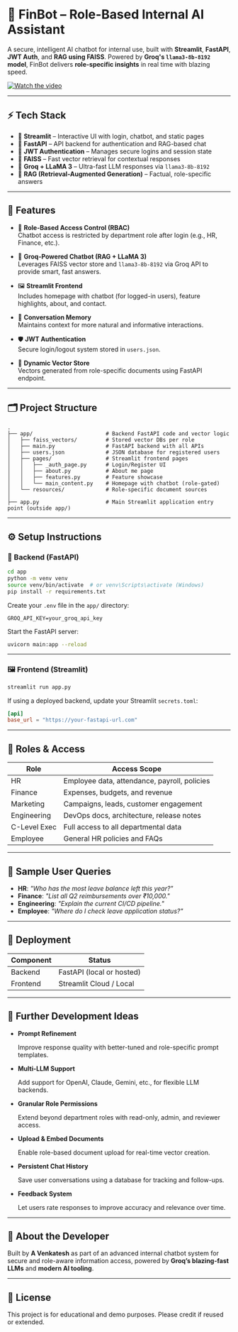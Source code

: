 # 🤖 FinBot – Role-Based Internal AI Assistant

A secure, intelligent AI chatbot for internal use, built with **Streamlit**, **FastAPI**, **JWT Auth**, and **RAG using FAISS**. Powered by **Groq's `llama3-8b-8192` model**, FinBot delivers **role-specific insights** in real time with blazing speed.

[![Watch the video](https://github.com/user-attachments/assets/ea83e85e-0893-4b29-8d30-ddab77c3354a)](https://youtu.be/0Bfxs5S0HyM)

---

## ⚡ Tech Stack

- 🎨 **Streamlit** – Interactive UI with login, chatbot, and static pages  
- 🚀 **FastAPI** – API backend for authentication and RAG-based chat  
- 🔐 **JWT Authentication** – Manages secure logins and session state  
- 📁 **FAISS** – Fast vector retrieval for contextual responses  
- 🧠 **Groq + LLaMA 3** – Ultra-fast LLM responses via `llama3-8b-8192`  
- 🔎 **RAG (Retrieval-Augmented Generation)** – Factual, role-specific answers

---

## 📌 Features

- 🔐 **Role-Based Access Control (RBAC)**  
  Chatbot access is restricted by department role after login (e.g., HR, Finance, etc.).

- 💬 **Groq-Powered Chatbot (RAG + LLaMA 3)**  
  Leverages FAISS vector store and `llama3-8b-8192` via Groq API to provide smart, fast answers.

- 🖼️ **Streamlit Frontend**  
  Includes homepage with chatbot (for logged-in users), feature highlights, about, and contact.

- 🧠 **Conversation Memory**  
  Maintains context for more natural and informative interactions.

- 🛡️ **JWT Authentication**  
  Secure login/logout system stored in `users.json`.

- 📄 **Dynamic Vector Store**  
  Vectors generated from role-specific documents using FastAPI endpoint.

---

## 🗂️ Project Structure

```
.
├── app/                       # Backend FastAPI code and vector logic
│   ├── faiss_vectors/         # Stored vector DBs per role
│   ├── main.py                # FastAPI backend with all APIs
│   ├── users.json             # JSON database for registered users
│   ├── pages/                 # Streamlit frontend pages
│   │   ├── _auth_page.py      # Login/Register UI
│   │   ├── about.py           # About me page
│   │   ├── features.py        # Feature showcase
│   │   └── main_content.py    # Homepage with chatbot (role-gated)
│   └── resources/             # Role-specific document sources
│
├── app.py                     # Main Streamlit application entry point (outside app/)
```

---

## ⚙️ Setup Instructions

### 🔧 Backend (FastAPI)

```bash
cd app
python -m venv venv
source venv/bin/activate  # or venv\Scripts\activate (Windows)
pip install -r requirements.txt
```

Create your `.env` file in the `app/` directory:

```env
GROQ_API_KEY=your_groq_api_key
```

Start the FastAPI server:

```bash
uvicorn main:app --reload
```

---

### 🖼️ Frontend (Streamlit)

```bash
streamlit run app.py
```

If using a deployed backend, update your Streamlit `secrets.toml`:

```toml
[api]
base_url = "https://your-fastapi-url.com"
```

---

## 🔐 Roles & Access

| Role         | Access Scope                                       |
|--------------|----------------------------------------------------|
| HR           | Employee data, attendance, payroll, policies       |
| Finance      | Expenses, budgets, and revenue                     |
| Marketing    | Campaigns, leads, customer engagement              |
| Engineering  | DevOps docs, architecture, release notes           |
| C-Level Exec | Full access to all departmental data               |
| Employee     | General HR policies and FAQs                       |

---

## 💬 Sample User Queries

* **HR**: *"Who has the most leave balance left this year?"*  
* **Finance**: *"List all Q2 reimbursements over ₹10,000."*  
* **Engineering**: *"Explain the current CI/CD pipeline."*  
* **Employee**: *"Where do I check leave application status?"*

---

## 🚀 Deployment

| Component | Status        |
|----------|----------------|
| Backend  | FastAPI (local or hosted) |
| Frontend | Streamlit Cloud / Local   |

---

## 🔧 Further Development Ideas

* **Prompt Refinement**
  
  Improve response quality with better-tuned and role-specific prompt templates.

* **Multi-LLM Support**
  
  Add support for OpenAI, Claude, Gemini, etc., for flexible LLM backends.

* **Granular Role Permissions**
  
  Extend beyond department roles with read-only, admin, and reviewer access.

* **Upload & Embed Documents**

  Enable role-based document upload for real-time vector creation.

* **Persistent Chat History**
  
  Save user conversations using a database for tracking and follow-ups.

* **Feedback System**
  
  Let users rate responses to improve accuracy and relevance over time.

---

## 👤 About the Developer

Built by **A Venkatesh** as part of an advanced internal chatbot system for secure and role-aware information access, powered by **Groq’s blazing-fast LLMs** and **modern AI tooling**.

---

## 🪪 License

This project is for educational and demo purposes. Please credit if reused or extended.
